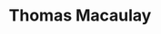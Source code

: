 ---
title: "Thomas Macaulay"
image: "images/author/thomas-macaulay.jpg"
description: "Thomas Macaulay is a writer based in New York City. He's interested in all things tech, science, and photography related, and likes to yo-yo in his free time.


Follow him [on Twitter](https://twitter.com/thomas-macaulay)."
---
